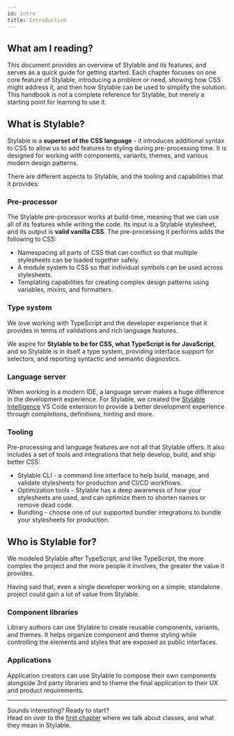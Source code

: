 ```yaml
---
id: intro
title: Introduction
---
```


## What am I reading?

This document provides an overview of Stylable and its features, and serves as a quick guide for getting started. Each chapter focuses on one core feature of Stylable, introducing a problem or need, showing how CSS might address it, and then how Stylable can be used to simplify the solution. This handbook is not a complete reference for Stylable, but merely a starting point for learning to use it.

<!-- TODO: when adding chapters about tooling, add mention here -->
## What is Stylable?

Stylable is a **superset of the CSS language** - it introduces additional syntax to CSS to allow us to add features to styling during pre-processing time. It is designed for working with components, variants, themes, and various modern design patterns.

There are different aspects to Stylable, and the tooling and capabilities that it provides:

### Pre-processor

The Stylable pre-processor works at build-time, meaning that we can use all of its features while writing the code. Its input is a Stylable stylesheet, and its output is **valid vanilla CSS**. The pre-processing it performs adds the following to CSS:

- Namespacing all parts of CSS that can conflict so that multiple stylesheets can be loaded together safely.
- A module system to CSS so that individual symbols can be used across stylesheets.
- Templating capabilities for creating complex design patterns using variables, mixins, and formatters.

### Type system

We love working with TypeScript and the developer experience that it provides in terms of validations and rich language features.

We aspire for **Stylable to be for CSS, what TypeScript is for JavaScript**, and so Stylable is in itself a type system, providing interface support for selectors, and reporting syntactic and semantic diagnostics.

### Language server

When working in a modern IDE, a language server makes a huge difference in the development experience. For Stylable, we created the [Stylable Intelligence](../../getting-started/stylable-intelligence.md) VS Code extension to provide a better development experience through completions, definitions, hinting and more.

### Tooling

Pre-processing and language features are not all that Stylable offers. It also includes a set of tools and integrations that help develop, build, and ship better CSS:

- Stylable CLI - a command line interface to help build, manage, and validate stylesheets for production and CI/CD workflows.
- Optimization tools - Stylable has a deep awareness of how your stylesheets are used, and can optimize them to shorten names or remove dead code.
- Bundling - choose one of our supported bundler integrations to bundle your stylesheets for production.

## Who is Stylable for?

We modeled Stylable after TypeScript, and like TypeScript, the more complex the project and the more people it involves, the greater the value it provides.

Having said that, even a single developer working on a simple, standalone project could gain a lot of value from Stylable.

### Component libraries

Library authors can use Stylable to create reusable components, variants, and themes. It helps organize component and theme styling while controlling the elements and styles that are exposed as public interfaces.

### Applications

Application creators can use Stylable to compose their own components alongside 3rd party libraries and to theme the final application to their UX and product requirements.

---

Sounds interesting? Ready to start?  
Head on over to the [first chapter](./class.mdx) where we talk about classes, and what they mean in Stylable.
